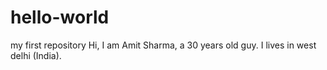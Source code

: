 # hello-world
my first repository
Hi,
I am Amit Sharma, a 30 years old guy. I lives in west delhi (India).
